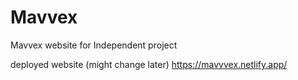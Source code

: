 # Mavvex
 Mavvex website for Independent project

deployed website (might change later)
https://mavvvex.netlify.app/
